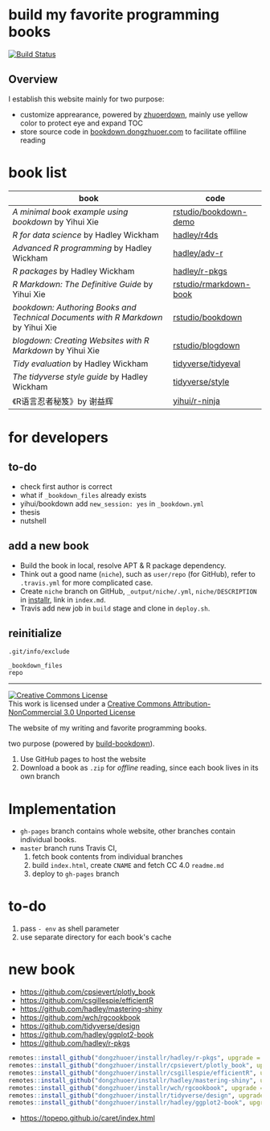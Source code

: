 # build my favorite programming books
[![Build Status](https://travis-ci.com/dongzhuoer/autobookdown.svg?branch=master)](https://travis-ci.com/dongzhuoer/autobookdown)



## Overview

I establish this website mainly for two purpose:

- customize apprearance, powered by [zhuoerdown](https://github.com/dongzhuoer/zhuoerdown), mainly use yellow color to protect eye and expand TOC
- store source code in [bookdown.dongzhuoer.com](https://github.com/dongzhuoer/bookdown.dongzhuoer.com) to facilitate offiline reading




# book list

| book                                                                             | code                                                                              |
|----------------------------------------------------------------------------------|-----------------------------------------------------------------------------------|
| _A minimal book example using bookdown_ by Yihui Xie                             | [rstudio/bookdown-demo](https://github.com/rstudio/bookdown-demo)                 |
| _R for data science_ by Hadley Wickham                                           | [hadley/r4ds](https://github.com/hadley/r4ds)                                     |
| _Advanced R programming_ by Hadley Wickham                                       | [hadley/adv-r](https://github.com/hadley/adv-r)                                   |
| _R packages_ by Hadley Wickham                                                   | [hadley/r-pkgs](https://github.com/hadley/r-pkgs)                                 |
| _R Markdown: The Definitive Guide_ by Yihui Xie                                  | [rstudio/rmarkdown-book](https://github.com/rstudio/rmarkdown-book)               |
| _bookdown: Authoring Books and Technical Documents with R Markdown_ by Yihui Xie | [rstudio/bookdown](https://github.com/rstudio/bookdown/tree/master/inst/examples) |
| _blogdown: Creating Websites with R Markdown_ by Yihui Xie                       | [rstudio/blogdown](https://github.com/rstudio/blogdown/tree/master/docs)          |
| _Tidy evaluation_ by Hadley Wickham                                              | [tidyverse/tidyeval](https://github.com/tidyverse/tidyeval)                       |
| _The tidyverse style guide_ by Hadley Wickham                                    | [tidyverse/style](https://github.com/tidyverse/style)                             |
| 《R语言忍者秘笈》by 谢益辉                                                                  | [yihui/r-ninja](https://github.com/yihui/r-ninja)                                 |



# for developers

## to-do

- check first author is correct
- what if `_bookdown_files` already exists
- yihui/bookdown add `new_session: yes` in `_bookdown.yml`
- thesis
- nutshell

## add a new book

- Build the book in local, resolve APT & R package dependency.
- Think out a good name (`niche`), such as `user/repo` (for GitHub), refer to `.travis.yml` for more complicated case.
- Create `niche` branch on GitHub, `_output/niche/.yml`, `niche/DESCRIPTION` in [installr](https://github.com/dongzhuoer/installr), link in `index.md`.
- Travis add new job in `build` stage and clone in `deploy.sh`.

## reinitialize

`.git/info/exclude`
```
_bookdown_files
repo
```



-----------------------

[![Creative Commons License](https://i.creativecommons.org/l/by-nc/3.0/88x31.png)](http://creativecommons.org/licenses/by-nc/3.0/)  
This work is licensed under a [Creative Commons Attribution-NonCommercial 3.0 Unported License](http://creativecommons.org/licenses/by-nc/3.0/)



The website of my writing and favorite programming books.

two purpose (powered by [build-bookdown](https://github.com/dongzhuoer/build-bookdown)).

1. Use GitHub pages to host the website
1. Download a book as `.zip` for _offline_ reading, since each book lives in its own branch


# Implementation

- `gh-pages` branch contains whole website, other branches contain individual books.
- `master` branch runs Travis CI,
  1. fetch book contents from individual branches
  1. build `index.html`, create `CNAME` and fetch CC 4.0 `readme.md`
  1. deploy to `gh-pages` branch

# to-do

1. pass `- env` as shell parameter
1. use separate directory for each book's cache

# new book

- https://github.com/cpsievert/plotly_book
- https://github.com/csgillespie/efficientR
- https://github.com/hadley/mastering-shiny
- https://github.com/wch/rgcookbook
- https://github.com/tidyverse/design
- https://github.com/hadley/ggplot2-book
- https://github.com/hadley/r-pkgs


```r
remotes::install_github("dongzhuoer/installr/hadley/r-pkgs", upgrade = TRUE)
remotes::install_github("dongzhuoer/installr/cpsievert/plotly_book", upgrade = TRUE)
remotes::install_github("dongzhuoer/installr/csgillespie/efficientR", upgrade = TRUE)
remotes::install_github("dongzhuoer/installr/hadley/mastering-shiny", upgrade = TRUE)
remotes::install_github("dongzhuoer/installr/wch/rgcookbook", upgrade = TRUE) # libgdal-dev libprotobuf-dev protobuf-compiler libv8-dev libjq-dev
remotes::install_github("dongzhuoer/installr/tidyverse/design", upgrade = TRUE) 
remotes::install_github("dongzhuoer/installr/hadley/ggplot2-book", upgrade = TRUE) # remotes::install_github("ropensci/USAboundariesData")
```

- https://topepo.github.io/caret/index.html

